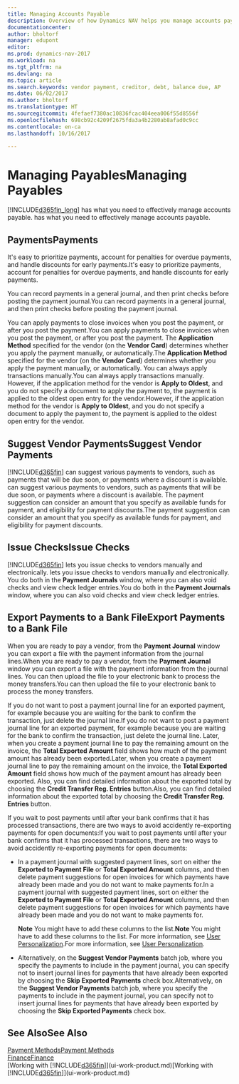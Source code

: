 ```yaml
---
title: Managing Accounts Payable
description: Overview of how Dynamics NAV helps you manage accounts payable (AP), including vendor payments, creditors, debt, and balance due.
documentationcenter: 
author: bholtorf
manager: edupont
editor: 
ms.prod: dynamics-nav-2017
ms.workload: na
ms.tgt_pltfrm: na
ms.devlang: na
ms.topic: article
ms.search.keywords: vendor payment, creditor, debt, balance due, AP
ms.date: 06/02/2017
ms.author: bholtorf
ms.translationtype: HT
ms.sourcegitcommit: 4fefaef7380ac10836fcac404eea006f55d8556f
ms.openlocfilehash: 698cb92c4209f2675fda3a4b2280ab8afad0c9cc
ms.contentlocale: en-ca
ms.lasthandoff: 10/16/2017

---
```

# <a name="managing-payables"></a><span data-ttu-id="1253a-103">Managing Payables</span><span class="sxs-lookup"><span data-stu-id="1253a-103">Managing Payables</span></span>
[!INCLUDE[d365fin_long](includes/d365fin_long_md.md)]<span data-ttu-id="1253a-104"> has what you need to effectively manage accounts payable.</span><span class="sxs-lookup"><span data-stu-id="1253a-104"> has what you need to effectively manage accounts payable.</span></span>  

## <a name="payments"></a><span data-ttu-id="1253a-105">Payments</span><span class="sxs-lookup"><span data-stu-id="1253a-105">Payments</span></span>
<span data-ttu-id="1253a-106">It's easy to prioritize payments, account for penalties for overdue payments, and handle discounts for early payments.</span><span class="sxs-lookup"><span data-stu-id="1253a-106">It's easy to prioritize payments, account for penalties for overdue payments, and handle discounts for early payments.</span></span>

<span data-ttu-id="1253a-107">You can record payments in a general journal, and then print checks before posting the payment journal.</span><span class="sxs-lookup"><span data-stu-id="1253a-107">You can record payments in a general journal, and then print checks before posting the payment journal.</span></span>

<span data-ttu-id="1253a-108">You can apply payments to close invoices when you post the payment, or after you post the payment.</span><span class="sxs-lookup"><span data-stu-id="1253a-108">You can apply payments to close invoices when you post the payment, or after you post the payment.</span></span> <span data-ttu-id="1253a-109">The **Application Method** specified for the vendor (on the **Vendor Card**) determines whether you apply the payment manually, or automatically.</span><span class="sxs-lookup"><span data-stu-id="1253a-109">The **Application Method** specified for the vendor (on the **Vendor Card**) determines whether you apply the payment manually, or automatically.</span></span> <span data-ttu-id="1253a-110">You can always apply transactions manually.</span><span class="sxs-lookup"><span data-stu-id="1253a-110">You can always apply transactions manually.</span></span> <span data-ttu-id="1253a-111">However, if the application method for the vendor is **Apply to Oldest**, and you do not specify a document to apply the payment to, the payment is applied to the oldest open entry for the vendor.</span><span class="sxs-lookup"><span data-stu-id="1253a-111">However, if the application method for the vendor is **Apply to Oldest**, and you do not specify a document to apply the payment to, the payment is applied to the oldest open entry for the vendor.</span></span>

## <a name="suggest-vendor-payments"></a><span data-ttu-id="1253a-112">Suggest Vendor Payments</span><span class="sxs-lookup"><span data-stu-id="1253a-112">Suggest Vendor Payments</span></span>
[!INCLUDE[d365fin](includes/d365fin_md.md)]<span data-ttu-id="1253a-113"> can suggest various payments to vendors, such as payments that will be due soon, or payments where a discount is available.</span><span class="sxs-lookup"><span data-stu-id="1253a-113"> can suggest various payments to vendors, such as payments that will be due soon, or payments where a discount is available.</span></span> <span data-ttu-id="1253a-114">The payment suggestion can consider an amount that you specify as available funds for payment, and eligibility for payment discounts.</span><span class="sxs-lookup"><span data-stu-id="1253a-114">The payment suggestion can consider an amount that you specify as available funds for payment, and eligibility for payment discounts.</span></span>

## <a name="issue-checks"></a><span data-ttu-id="1253a-115">Issue Checks</span><span class="sxs-lookup"><span data-stu-id="1253a-115">Issue Checks</span></span>
[!INCLUDE[d365fin](includes/d365fin_md.md)]<span data-ttu-id="1253a-116"> lets you issue checks to vendors manually and electronically.</span><span class="sxs-lookup"><span data-stu-id="1253a-116"> lets you issue checks to vendors manually and electronically.</span></span> <span data-ttu-id="1253a-117">You do both in the **Payment Journals** window, where you can also void checks and view check ledger entries.</span><span class="sxs-lookup"><span data-stu-id="1253a-117">You do both in the **Payment Journals** window, where you can also void checks and view check ledger entries.</span></span>

## <a name="export-payments-to-a-bank-file"></a><span data-ttu-id="1253a-118">Export Payments to a Bank File</span><span class="sxs-lookup"><span data-stu-id="1253a-118">Export Payments to a Bank File</span></span>
<span data-ttu-id="1253a-119">When you are ready to pay a vendor, from the **Payment Journal** window you can export a file with the payment information from the journal lines.</span><span class="sxs-lookup"><span data-stu-id="1253a-119">When you are ready to pay a vendor, from the **Payment Journal** window you can export a file with the payment information from the journal lines.</span></span> <span data-ttu-id="1253a-120">You can then upload the file to your electronic bank to process the money transfers.</span><span class="sxs-lookup"><span data-stu-id="1253a-120">You can then upload the file to your electronic bank to process the money transfers.</span></span>

<span data-ttu-id="1253a-121">If you do not want to post a payment journal line for an exported payment, for example because you are waiting for the bank to confirm the transaction, just delete the journal line.</span><span class="sxs-lookup"><span data-stu-id="1253a-121">If you do not want to post a payment journal line for an exported payment, for example because you are waiting for the bank to confirm the transaction, just delete the journal line.</span></span> <span data-ttu-id="1253a-122">Later, when you create a payment journal line to pay the remaining amount on the invoice, the **Total Exported Amount** field shows how much of the payment amount has already been exported.</span><span class="sxs-lookup"><span data-stu-id="1253a-122">Later, when you create a payment journal line to pay the remaining amount on the invoice, the **Total Exported Amount** field shows how much of the payment amount has already been exported.</span></span> <span data-ttu-id="1253a-123">Also, you can find detailed information about the exported total by choosing the **Credit Transfer Reg. Entries** button.</span><span class="sxs-lookup"><span data-stu-id="1253a-123">Also, you can find detailed information about the exported total by choosing the **Credit Transfer Reg. Entries** button.</span></span>

<span data-ttu-id="1253a-124">If you wait to post payments until after your bank confirms that it has processed transactions, there are two ways to avoid accidently re-exporting payments for open documents:</span><span class="sxs-lookup"><span data-stu-id="1253a-124">If you wait to post payments until after your bank confirms that it has processed transactions, there are two ways to avoid accidently re-exporting payments for open documents:</span></span>  

* <span data-ttu-id="1253a-125">In a payment journal with suggested payment lines, sort on either the **Exported to Payment File** or **Total Exported Amount** columns, and then delete payment suggestions for open invoices for which payments have already been made and you do not want to make payments for.</span><span class="sxs-lookup"><span data-stu-id="1253a-125">In a payment journal with suggested payment lines, sort on either the **Exported to Payment File** or **Total Exported Amount** columns, and then delete payment suggestions for open invoices for which payments have already been made and you do not want to make payments for.</span></span>

    <span data-ttu-id="1253a-126">**Note** You might have to add these columns to the list.</span><span class="sxs-lookup"><span data-stu-id="1253a-126">**Note** You might have to add these columns to the list.</span></span> <span data-ttu-id="1253a-127">For more information, see [User Personalization](ui-user-personalization.md).</span><span class="sxs-lookup"><span data-stu-id="1253a-127">For more information, see [User Personalization](ui-user-personalization.md).</span></span>  
* <span data-ttu-id="1253a-128">Alternatively, on the **Suggest Vendor Payments** batch job, where you specify the payments to include in the payment journal, you can specify not to insert journal lines for payments that have already been exported by choosing the **Skip Exported Payments** check box.</span><span class="sxs-lookup"><span data-stu-id="1253a-128">Alternatively, on the **Suggest Vendor Payments** batch job, where you specify the payments to include in the payment journal, you can specify not to insert journal lines for payments that have already been exported by choosing the **Skip Exported Payments** check box.</span></span>

## <a name="see-also"></a><span data-ttu-id="1253a-129">See Also</span><span class="sxs-lookup"><span data-stu-id="1253a-129">See Also</span></span>
[<span data-ttu-id="1253a-130">Payment Methods</span><span class="sxs-lookup"><span data-stu-id="1253a-130">Payment Methods</span></span>](finance-payment-methods.md)  
[<span data-ttu-id="1253a-131">Finance</span><span class="sxs-lookup"><span data-stu-id="1253a-131">Finance</span></span>](finance.md)  
<span data-ttu-id="1253a-132">[Working with [!INCLUDE[d365fin](includes/d365fin_md.md)]](ui-work-product.md)</span><span class="sxs-lookup"><span data-stu-id="1253a-132">[Working with [!INCLUDE[d365fin](includes/d365fin_md.md)]](ui-work-product.md)</span></span>

